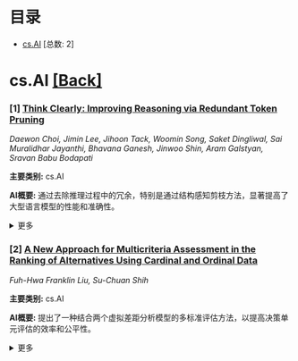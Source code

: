 <div id=toc></div>

# 目录

- [cs.AI](#cs.AI) [总数: 2]


<div id='cs.AI'></div>

# cs.AI [[Back]](#toc)

### [1] [Think Clearly: Improving Reasoning via Redundant Token Pruning](https://arxiv.org/abs/2507.08806)
*Daewon Choi, Jimin Lee, Jihoon Tack, Woomin Song, Saket Dingliwal, Sai Muralidhar Jayanthi, Bhavana Ganesh, Jinwoo Shin, Aram Galstyan, Sravan Babu Bodapati*

**主要类别:** cs.AI

**AI概要:** 通过去除推理过程中的冗余，特别是通过结构感知剪枝方法，显著提高了大型语言模型的性能和准确性。


<details>
  <summary>更多</summary>
  
**动机:** 大型语言模型在长篇推理中表现出色，但其推理路径存在大量冗余，导致注意力分散，特别是在错误答案中更为明显。

**方法:** 通过测量token级别的注意力分数到一个特殊结束思考标记来系统地识别推理冗余，并提出了一种结构感知剪枝方法，优先移除低贡献的推理块而非单个token。

**结果:** 该方法显著提高了多个推理密集型基准的整体准确性，尤其在数学竞赛基准（如AIME和AMC）上表现出色。

**结论:** 本研究表明，通过去除推理过程中的冗余可以提高大型语言模型的性能，而无需任何训练。

**与AI讨论:** [Discuss with Kimi](https://kimi.moonshot.cn/_prefill_chat?prefill_prompt=我们要讨论的论文是Think+Clearly%3A+Improving+Reasoning+via+Redundant+Token+Pruning，链接是https%3A%2F%2Farxiv.org%2Fabs%2F2507.08806，已有的FAQ链接是https://papers.cool/arxiv/kimi?paper=2507.08806&send_immediately=true&force_search=false)

**原文摘要:** Recent large language models have shown promising capabilities in long-form
reasoning, following structured chains of thought before arriving at a final
answer. However, we observe that these reasoning paths tend to include
substantial redundancy; analyzing attention patterns reveals that attention
scores are widely scattered, particularly incorrect answers exhibit greater
attention sparsity. In this paper, we demonstrate that deliberately removing
this redundancy in the reasoning process significantly improves performance
through clear thinking, i.e., removing distraction. Specifically, we
systematically identify reasoning redundancy by measuring token-level attention
scores to a special end-of-thinking token, which is appended to an explicit
instruction inserted to conclude each intermediate reasoning step. Furthermore,
we propose structure-aware pruning that prioritizes removing tokens in
low-contributing reasoning chunks over individual tokens. After evicting
redundant tokens, we remove the injected end-of-thinking instruction, then
resume the reasoning generation. We demonstrate that our method significantly
improves overall accuracy across reasoning-intensive benchmarks without any
training involved. In particular, our method shows strong performance on
challenging mathematical competition benchmarks such as AIME and AMC, where
reasoning redundancy is more prevalent.

</details>


### [2] [A New Approach for Multicriteria Assessment in the Ranking of Alternatives Using Cardinal and Ordinal Data](https://arxiv.org/abs/2507.08875)
*Fuh-Hwa Franklin Liu, Su-Chuan Shih*

**主要类别:** cs.AI

**AI概要:** 提出了一种结合两个虚拟差距分析模型的多标准评估方法，以提高决策单元评估的效率和公平性。


<details>
  <summary>更多</summary>
  
**动机:** 现有的多标准评估方法依赖假设并可能受主观判断影响，同时在实际应用中需要考虑定性和定量标准。然而，这些方法通常采用同质性假设，这可能显著影响评估结果。

**方法:** 该研究提出了一种新的MCA方法，它结合了两个基于线性规划的虚拟差距分析（VGA）模型。这种方法旨在解决现有评估方法中的挑战，并确保评估既全面又可靠。

**结果:** 通过两个详细的数值例子证明了所提方法的准确性和透明度。

**结论:** 新方法提高了评估的效率和公平性，为自动决策系统和决策支持系统的进步提供了强有力的支持。

**与AI讨论:** [Discuss with Kimi](https://kimi.moonshot.cn/_prefill_chat?prefill_prompt=我们要讨论的论文是A+New+Approach+for+Multicriteria+Assessment+in+the+Ranking+of+Alternatives+Using+Cardinal+and+Ordinal+Data，链接是https%3A%2F%2Farxiv.org%2Fabs%2F2507.08875，已有的FAQ链接是https://papers.cool/arxiv/kimi?paper=2507.08875&send_immediately=true&force_search=false)

**原文摘要:** Modern methods for multi-criteria assessment (MCA), such as Data Envelopment
Analysis (DEA), Stochastic Frontier Analysis (SFA), and Multiple Criteria
Decision-Making (MCDM), are utilized to appraise a collection of
Decision-Making Units (DMUs), also known as alternatives, based on several
criteria. These methodologies inherently rely on assumptions and can be
influenced by subjective judgment to effectively tackle the complex evaluation
challenges in various fields. In real-world scenarios, it is essential to
incorporate both quantitative and qualitative criteria as they consist of
cardinal and ordinal data. Despite the inherent variability in the criterion
values of different alternatives, the homogeneity assumption is often employed,
significantly affecting evaluations. To tackle these challenges and determine
the most appropriate alternative, we propose a novel MCA approach that combines
two Virtual Gap Analysis (VGA) models. The VGA framework, rooted in linear
programming, is pivotal in the MCA methodology. This approach improves
efficiency and fairness, ensuring that evaluations are both comprehensive and
dependable, thus offering a strong and adaptive solution. Two comprehensive
numerical examples demonstrate the accuracy and transparency of our proposed
method. The goal is to encourage continued advancement and stimulate progress
in automated decision systems and decision support systems.

</details>
